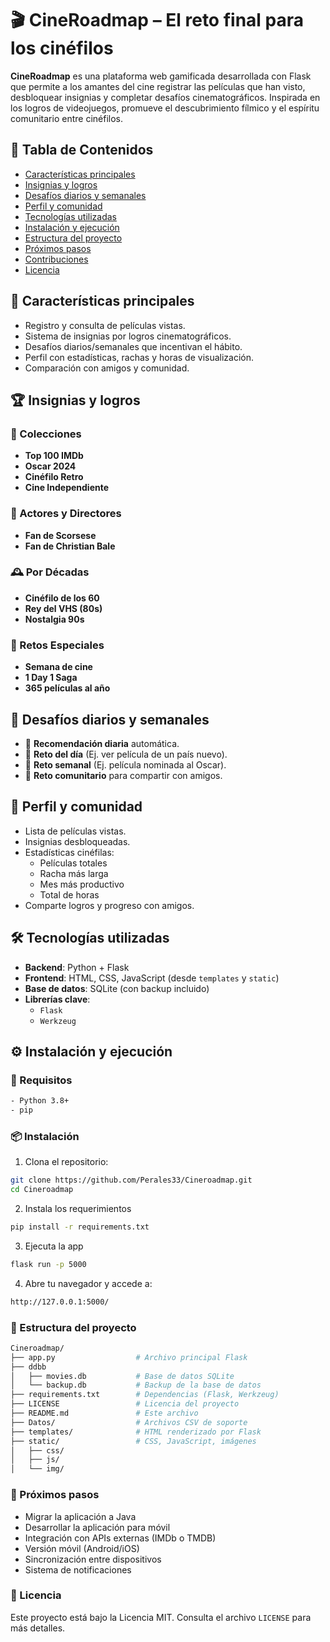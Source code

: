 # 🎬 CineRoadmap – El reto final para los cinéfilos

**CineRoadmap** es una plataforma web gamificada desarrollada con Flask que permite a los amantes del cine registrar las películas que han visto, desbloquear insignias y completar desafíos cinematográficos. Inspirada en los logros de videojuegos, promueve el descubrimiento fílmico y el espíritu comunitario entre cinéfilos.


## 📌 Tabla de Contenidos

- [Características principales ](#características-principales)
- [Insignias y logros](#insignias-y-logros)
- [Desafíos diarios y semanales](#desafíos-diarios-y-semanales)
- [Perfil y comunidad](#perfil-y-comunidad)
- [Tecnologías utilizadas](#tecnologías-utilizadas)
- [Instalación y ejecución](#instalación-y-ejecución)
- [Estructura del proyecto](#estructura-del-proyecto)
- [Próximos pasos](#próximos-pasos)
- [Contribuciones](#contribuciones)
- [Licencia](#licencia)


## 🚀 Características principales <a name="características-principales"></a> 

- Registro y consulta de películas vistas.
- Sistema de insignias por logros cinematográficos.
- Desafíos diarios/semanales que incentivan el hábito.
- Perfil con estadísticas, rachas y horas de visualización.
- Comparación con amigos y comunidad.


## 🏆 Insignias y logros

### 🎥 Colecciones
- **Top 100 IMDb**
- **Oscar 2024**
- **Cinéfilo Retro**
- **Cine Independiente**

### 👥 Actores y Directores
- **Fan de Scorsese**
- **Fan de Christian Bale**

### 🕰️ Por Décadas
- **Cinéfilo de los 60**
- **Rey del VHS (80s)**
- **Nostalgia 90s**

### 🧗 Retos Especiales
- **Semana de cine**
- **1 Day 1 Saga**
- **365 películas al año**


## 📅 Desafíos diarios y semanales

- 🎯 **Recomendación diaria** automática.
- 🧭 **Reto del día** (Ej. ver película de un país nuevo).
- 🎥 **Reto semanal** (Ej. película nominada al Oscar).
- 🤝 **Reto comunitario** para compartir con amigos.


## 👤 Perfil y comunidad

- Lista de películas vistas.
- Insignias desbloqueadas.
- Estadísticas cinéfilas:
  - Películas totales
  - Racha más larga
  - Mes más productivo
  - Total de horas
- Comparte logros y progreso con amigos.


## 🛠️ Tecnologías utilizadas

- **Backend**: Python + Flask
- **Frontend**: HTML, CSS, JavaScript (desde `templates` y `static`)
- **Base de datos**: SQLite (con backup incluido)
- **Librerías clave**:
  - `Flask`
  - `Werkzeug`


## ⚙️ Instalación y ejecución

### 🔧 Requisitos
```bash
- Python 3.8+
- pip
```

### 📦 Instalación

1. Clona el repositorio:

```bash
git clone https://github.com/Perales33/Cineroadmap.git
cd Cineroadmap
```

2. Instala los requerimientos

```bash
pip install -r requirements.txt
```

3. Ejecuta la app

```bash
flask run -p 5000
```
4. Abre tu navegador y accede a: 
```bash
http://127.0.0.1:5000/
``` 

### 📁 Estructura del proyecto
```bash
Cineroadmap/
├── app.py                  # Archivo principal Flask
├── ddbb 
│   ├── movies.db           # Base de datos SQLite
│   └── backup.db           # Backup de la base de datos
├── requirements.txt        # Dependencias (Flask, Werkzeug)
├── LICENSE                 # Licencia del proyecto
├── README.md               # Este archivo
├── Datos/                  # Archivos CSV de soporte
├── templates/              # HTML renderizado por Flask
├── static/                 # CSS, JavaScript, imágenes
│   ├── css/
│   ├── js/
│   └── img/
```

### 🔮 Próximos pasos

- Migrar la aplicación a Java
- Desarrollar la aplicación para móvil
- Integración con APIs externas (IMDb o TMDB)
- Versión móvil (Android/iOS)
- Sincronización entre dispositivos
- Sistema de notificaciones

### 📄 Licencia
Este proyecto está bajo la Licencia MIT. Consulta el archivo `LICENSE` para más detalles.